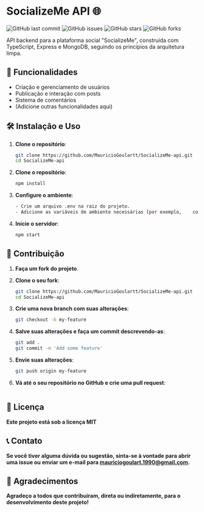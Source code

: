 # SocializeMe API 🌐

![GitHub last commit](https://img.shields.io/github/last-commit/MauricioGoulartt/SocializeMe-api)
![GitHub issues](https://img.shields.io/github/issues/MauricioGoulartt/SocializeMe-api)
![GitHub stars](https://img.shields.io/github/stars/MauricioGoulartt/SocializeMe-api)
![GitHub forks](https://img.shields.io/github/forks/MauricioGoulartt/SocializeMe-api)

API backend para a plataforma social "SocializeMe", construída com TypeScript, Express e MongoDB, seguindo os princípios da arquitetura limpa.

## 🚀 Funcionalidades

- Criação e gerenciamento de usuários
- Publicação e interação com posts
- Sistema de comentários
- (Adicione outras funcionalidades aqui)

## 🛠️ Instalação e Uso

1. **Clone o repositório**:
   ```bash
   git clone https://github.com/MauricioGoulartt/SocializeMe-api.git
   cd SocializeMe-api

2. **Clone o repositório**:
   ```bash
   npm install

3. **Configure o ambiente**:
   ```bash
   - Crie um arquivo .env na raiz do projeto.
   - Adicione as variáveis de ambiente necessárias (por exemplo,    conexão com o MongoDB).

4. **Inicie o servidor**:
   ```bash
   npm start

## 🤝 Contribuição

1. **Faça um fork do projeto**.

2. **Clone o seu fork**:
   ```bash
   git clone https://github.com/MauricioGoulartt/SocializeMe-api.git
   cd SocializeMe-api

3. **Crie uma nova branch com suas alterações**:
   ```bash
   git checkout -b my-feature

4. **Salve suas alterações e faça um commit descrevendo-as**:
   ```bash
   git add .
   git commit -m 'Add some feature'

5. **Envie suas alterações**:
   ```bash
   git push origin my-feature

6. **Vá até o seu repositório no GitHub e crie uma pull request**:
   ```bash

## 📝 Licença

   **Este projeto está sob a licença MIT**

## 📞 Contato

   **Se você tiver alguma dúvida ou sugestão, sinta-se à vontade para abrir uma issue ou enviar um e-mail para [mauriciogoulart.1990@gmail.com](mailto:mauriciogoulart.1990@gmail.com).**

## 🌟 Agradecimentos

   **Agradeço a todos que contribuíram, direta ou indiretamente, para o desenvolvimento deste projeto!**